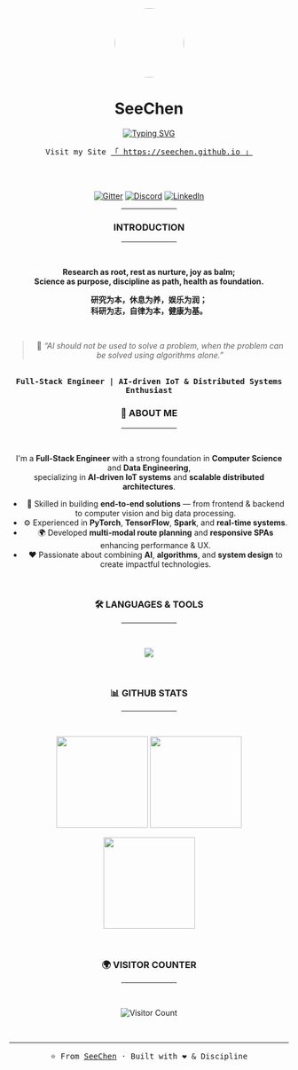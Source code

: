 <div align="center">

<kbd>
<img src="https://avatars.githubusercontent.com/u/39422761?v=4" height="125px" style="border-radius:50%;"/>
</kbd>

# **SeeChen**

[![Typing SVG](https://readme-typing-svg.demolab.com?font=Fira+Code&pause=800&color=00B7FF&center=true&vCenter=true&width=500&lines=Full-Stack+Engineer;AI-driven+IoT+Systems+Developer;Distributed+Systems+Enthusiast;Lifelong+Learner+%26+Thinker)](https://git.io/typing-svg)

<samp>
Visit my Site  
<a href="https://seechen.github.io">「 https://seechen.github.io 」</a>
</samp>

<br/><br/>

<a href="https://matrix.to/#/@seechen-614708ab6da03739848607be:gitter.im" target="_blank">![Gitter](https://img.shields.io/badge/CHAT-GITTER-FF5CF7?style=flat&logo=gitter)</a>
<a href="https://discord.com/users/849261427906838528" target="_blank">![Discord](https://img.shields.io/badge/CHAT-DISCORD-5865F2?style=flat&logo=discord)</a>
<a href="https://www.linkedin.com/in/seechen/" target="_blank">![LinkedIn](https://img.shields.io/badge/CONNECT-LINKEDIN-0077B5?style=flat&logo=linkedin)</a>

<hr width="20%"/>

### **INTRODUCTION**
<hr width="20%"/><br/>

**Research as root, rest as nurture, joy as balm;**  
**Science as purpose, discipline as path, health as foundation.**

**研究为本，休息为养，娱乐为润；**  
**科研为志，自律为本，健康为基。**

<br/>

> 🧭 *“AI should not be used to solve a problem, when the problem can be solved using algorithms alone.”*  

<br/>

<samp>
<strong>Full-Stack Engineer | AI-driven IoT & Distributed Systems Enthusiast</strong>
</samp>

<br/>

### 🧠 **ABOUT ME**
<hr width="20%"/><br/>

I'm a **Full-Stack Engineer** with a strong foundation in **Computer Science** and **Data Engineering**,  
specializing in **AI-driven IoT systems** and **scalable distributed architectures**.

- 🧩 Skilled in building **end-to-end solutions** — from frontend & backend to computer vision and big data processing.  
- ⚙️ Experienced in **PyTorch**, **TensorFlow**, **Spark**, and **real-time systems**.  
- 🌍 Developed **multi-modal route planning** and **responsive SPAs** enhancing performance & UX.  
- ❤️ Passionate about combining **AI**, **algorithms**, and **system design** to create impactful technologies.

<br/>

### 🛠️ **LANGUAGES & TOOLS**
<hr width="20%"/><br/>

<p align="center">
  <img src="https://skillicons.dev/icons?i=java,python,js,ts,cpp,c,go,kotlin,html,css,assembly" />
</p>

<br/>

### 📊 **GITHUB STATS**
<hr width="20%"/><br/>

<p align="center">
  <img src="https://github-readme-stats.vercel.app/api?username=SeeChen&show_icons=true&theme=tokyonight&hide_border=true" height="165"/>
  <img src="https://streak-stats.demolab.com?user=SeeChen&theme=tokyonight&hide_border=true" height="165"/>
</p>

<p align="center">
  <img src="https://github-readme-stats.vercel.app/api/top-langs/?username=SeeChen&layout=compact&theme=blue-green&hide_border=true" height="165"/>
</p>

<br/>

### 🌍 **VISITOR COUNTER**
<hr width="20%"/><br/>

![Visitor Count](https://komarev.com/ghpvc/?username=SeeChen&color=blue&style=flat-square&label=Visitors)

<br/>

---

<samp>
⭐️ From <a href="https://github.com/SeeChen">SeeChen</a> · Built with ❤️ & Discipline
</samp>

</div>
